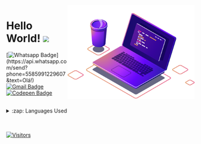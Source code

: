 <img align="right" src="img-readme.png" width="340"/>

# Hello World! <img src="https://media.giphy.com/media/hvRJCLFzcasrR4ia7z/giphy.gif" width="30px">

[![Whatsapp Badge](https://img.shields.io/badge/-Whatsapp-4CA143?style=flat-square&labelColor=4CA143&logo=whatsapp&logoColor=white&link=https://api.whatsapp.com/send?phone=5585991229607&text=Olá!)](https://api.whatsapp.com/send?phone=5585991229607&text=Olá!)
[![Gmail Badge](https://img.shields.io/badge/-Gmail-c14438?style=flat-square&logo=Gmail&logoColor=white&link=mailto:info.kaiky@gmail.com)](mailto:info.kaiky@gmail.com)
[![Codepen Badge](https://img.shields.io/badge/-Codepen-black?style=flat-square&logo=Codepen&logoColor=white&link=https://codepen.io/kaikysantos/)](https://codepen.io/kaikysantos/)

<br/>

<details>
  <summary>:zap: Languages Used</summary>
  <img src="https://github-readme-stats.vercel.app/api/top-langs/?username=KaikySantos&layout=compact&bg_color=ffffff&text_color=333333">
</details>
<br/>

<br />

[![Visitors](https://visitor-badge.glitch.me/badge?page_id=github/KaikySantos)](https://github.com/KaikySantos)
